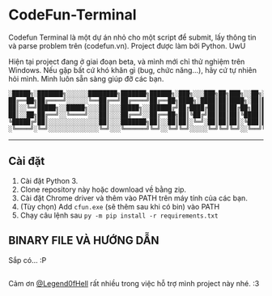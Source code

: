 # CodeFun-Terminal

Codefun Terminal là một dự án nhỏ cho một script để submit, lấy thông tin và parse problem trên (codefun.vn).
Project được làm bởi Python. UwU

Hiện tại project đang ở giai đoạn beta, và mình mới chỉ thử nghiệm trên Windows. Nếu gặp bất cứ khó khăn gì (bug, chức năng...), hãy cứ tự nhiên hỏi mình. Mình luôn sẵn sàng giúp đỡ các bạn.

```
░█████╗░███████╗░░░░░░████████╗███████╗██████╗░███╗░░░███╗██╗███╗░░██╗░█████╗░██╗░░░░░
██╔══██╗██╔════╝░░░░░░╚══██╔══╝██╔════╝██╔══██╗████╗░████║██║████╗░██║██╔══██╗██║░░░░░
██║░░╚═╝█████╗░░█████╗░░░██║░░░█████╗░░██████╔╝██╔████╔██║██║██╔██╗██║███████║██║░░░░░
██║░░██╗██╔══╝░░╚════╝░░░██║░░░██╔══╝░░██╔══██╗██║╚██╔╝██║██║██║╚████║██╔══██║██║░░░░░
╚█████╔╝██║░░░░░░░░░░░░░░██║░░░███████╗██║░░██║██║░╚═╝░██║██║██║░╚███║██║░░██║███████╗
░╚════╝░╚═╝░░░░░░░░░░░░░░╚═╝░░░╚══════╝╚═╝░░╚═╝╚═╝░░░░░╚═╝╚═╝╚═╝░░╚══╝╚═╝░░╚═╝╚══════╝
```

***

## Cài đặt

1. Cài đặt Python 3.
2. Clone repository này hoặc download về bằng zip.
3. Cài đặt Chrome driver và thêm vào PATH trên máy tính của các bạn.
4. (Tùy chọn) Add `cfun.exe` (sẽ thêm sau khi có bin) vào PATH
5. Chạy câu lệnh sau
`py -m pip install -r requirements.txt`

## BINARY FILE VÀ HƯỚNG DẪN

Sắp có... :P

##

Cảm ơn [@Legend0fHell](https://github.com/Legend0fHell) rất nhiều trong việc hỗ trợ mình project này nhé. :3
